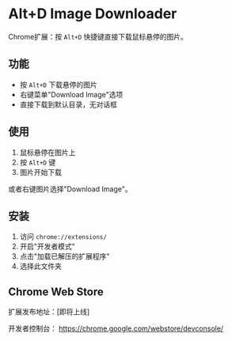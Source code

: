 # Alt+D Image Downloader

Chrome扩展：按 `Alt+D` 快捷键直接下载鼠标悬停的图片。

## 功能

- 按 `Alt+D` 下载悬停的图片
- 右键菜单"Download Image"选项
- 直接下载到默认目录，无对话框

## 使用

1. 鼠标悬停在图片上
2. 按 `Alt+D` 键
3. 图片开始下载

或者右键图片选择"Download Image"。

## 安装

1. 访问 `chrome://extensions/`
2. 开启"开发者模式"
3. 点击"加载已解压的扩展程序"
4. 选择此文件夹

## Chrome Web Store

扩展发布地址：[即将上线]

开发者控制台：
https://chrome.google.com/webstore/devconsole/
